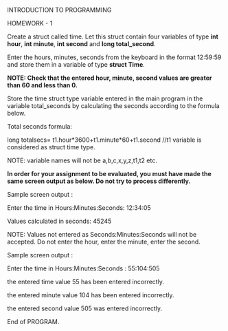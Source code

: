 ﻿

INTRODUCTION TO PROGRAMMING

HOMEWORK - 1

Create a struct called time.  Let 
this struct contain four variables of type **int hour**, **int minute**, **int second** and **long total\_second**. 

Enter the hours, minutes, seconds from the keyboard in the format 12:59:59 and store them in a variable of type **struct Time**. 

**NOTE: Check that the entered hour, minute, second values are greater than 60 and less than 0.** 

Store the time struct type variable entered in the main program in the variable total\_seconds by calculating the seconds according to the formula below. 

Total seconds formula: 

long totalsecs= t1.hour\*3600+t1.minute\*60+t1.second //t1 variable is considered as struct time type.

NOTE: variable names will not be a,b,c,x,y,z,t1,t2 etc.

**In order for your assignment to be evaluated, you must have made the same screen output as below. Do not try to process differently.**

Sample screen output :

Enter the time in Hours:Minutes:Seconds: 12:34:05

Values calculated in seconds: 45245

NOTE: Values not entered as Seconds:Minutes:Seconds will not be accepted. Do not enter the hour, enter the minute, enter the second.

Sample screen output :

Enter the time in Hours:Minutes:Seconds : 55:104:505

the entered time value 55 has been entered incorrectly.

the entered minute value 104 has been entered incorrectly.

the entered second value 505 was entered incorrectly.

End of PROGRAM. 
